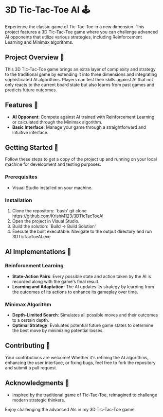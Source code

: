# 3D Tic-Tac-Toe AI 🕹️

Experience the classic game of Tic-Tac-Toe in a new dimension. This project features a 3D Tic-Tac-Toe game where you can challenge advanced AI opponents that utilize various strategies, including Reinforcement Learning and Minimax algorithms.

## Project Overview 📜

This 3D Tic-Tac-Toe game brings an extra layer of complexity and strategy to the traditional game by extending it into three dimensions and integrating sophisticated AI algorithms. Players can test their skills against AI that not only reacts to the current board state but also learns from past games and predicts future outcomes.

## Features 🌟

- **AI Opponent**: Compete against AI trained with Reinforcement Learning or calculated through the Minimax algorithm.
- **Basic Interface**: Manage your game through a straightforward and intuitive interface.

## Getting Started 🚀

Follow these steps to get a copy of the project up and running on your local machine for development and testing purposes.

### Prerequisites

- Visual Studio installed on your machine.

### Installation

1. Clone the repository:
   `bash'
   git clone https://github.com/KrishM123/3DTicTacToeAI
2. Open the project in Visual Studio.
3. Build the solution:
   `Build -> Build Solution'
4. Execute the built executable:
  Navigate to the output directory and run 3DTicTacToeAI.exe

## AI Implementations 🧠

### Reinforcement Learning

- **State-Action Pairs**: Every possible state and action taken by the AI is recorded along with the game's final result.
- **Learning and Adaptation**: The AI updates its strategy by learning from the outcomes of its actions to enhance its gameplay over time.

### Minimax Algorithm

- **Depth-Limited Search**: Simulates all possible moves and their outcomes to a certain depth.
- **Optimal Strategy**: Evaluates potential future game states to determine the best move by minimizing potential losses.

## Contributing 🤝

Your contributions are welcome! Whether it's refining the AI algorithms, enhancing the user interface, or fixing bugs, feel free to fork the repository and submit a pull request.

## Acknowledgments 📢

- Inspired by the traditional game of Tic-Tac-Toe, reimagined to challenge modern strategic thinkers.

Enjoy challenging the advanced AIs in my 3D Tic-Tac-Toe game!

   
